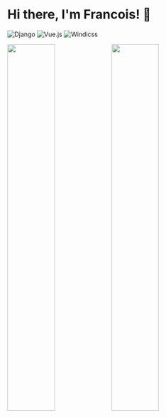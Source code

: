 # Hi there, I'm Francois! :wave:

![Django](https://img.shields.io/badge/django-%23092E20.svg?style=for-the-badge&logo=django&logoColor=white)
![Vue.js](https://img.shields.io/badge/vuejs-%2335495e.svg?style=for-the-badge&logo=vuedotjs&logoColor=%234FC08D)
![Windicss](https://img.shields.io/badge/windicss-48B0F1.svg?style=for-the-badge&logo=windi-css&logoColor=white)

<img align="left" width="46%" src="https://github-readme-stats.vercel.app/api?username=Francois16&show_icons=true" />
<img align="left" width="46%" src="https://github-readme-stats.vercel.app/api/top-langs/?username=Francois16&layout=compact&hide=html" />




